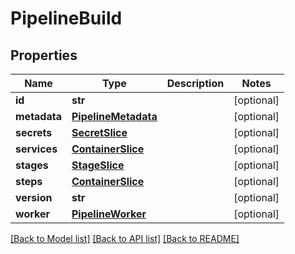 # PipelineBuild

## Properties
Name | Type | Description | Notes
------------ | ------------- | ------------- | -------------
**id** | **str** |  | [optional] 
**metadata** | [**PipelineMetadata**](PipelineMetadata.md) |  | [optional] 
**secrets** | [**SecretSlice**](SecretSlice.md) |  | [optional] 
**services** | [**ContainerSlice**](ContainerSlice.md) |  | [optional] 
**stages** | [**StageSlice**](StageSlice.md) |  | [optional] 
**steps** | [**ContainerSlice**](ContainerSlice.md) |  | [optional] 
**version** | **str** |  | [optional] 
**worker** | [**PipelineWorker**](PipelineWorker.md) |  | [optional] 

[[Back to Model list]](../README.md#documentation-for-models) [[Back to API list]](../README.md#documentation-for-api-endpoints) [[Back to README]](../README.md)

